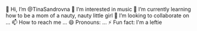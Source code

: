 👋 Hi, I’m @TinaSandrovna
👀 I’m interested in music
🌱 I’m currently learning how to be a mom of a nauty, nauty little girl
💞️ I’m looking to collaborate on ...
📫 How to reach me ...
😄 Pronouns: ...
⚡ Fun fact: I'm a leftie

